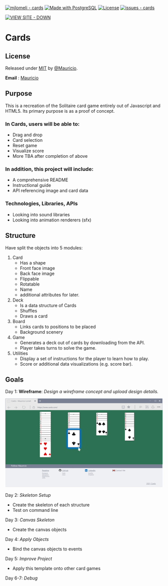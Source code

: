[![mjlomeli - cards](https://img.shields.io/static/v1?label=mjlomeli&message=cards&color=blue&logo=github)](https://github.com/mjlomeli/cards)
[![Made with PostgreSQL](https://img.shields.io/badge/PostgreSQL-13-blue?logo=postgresql&logoColor=white)](https://www.postgresql.org/)
[![License](https://img.shields.io/badge/License-MIT-blue)](#license)
[![issues - cards](https://img.shields.io/github/issues/mjlomeli/cards)](https://github.com/mjlomeli/cards/issues)
<div align="left">

[![VIEW SITE - DOWN](https://img.shields.io/static/v1?label=VIEW+SITE&message=DOWN&color=D56049&style=for-the-badge&logo=digitalocean)](https://)

</div>



# Cards


## License

Released under [MIT](/LICENSE) by [@Mauricio](https://github.com/mjlomeli).

**Email** : [Mauricio](mailto:mauricio.jr.lomeli@gmail.com)

## Purpose
This is a recreation of the Solitaire card game entirely out of Javascript and HTML5.
Its primary purpose is as a proof of concept.

### In Cards, users will be able to:

* Drag and drop 
* Card selection
* Reset game
* Visualize score
* More TBA after completion of above

### In addition, this project will include:

* A comprehensive README
* Instructional guide
* API referencing image and card data


### Technologies, Libraries, APIs
* Looking into sound libraries
* Looking into animation renderers (sfx)


## Structure

Have split the objects into 5 modules:

1. Card
    - Has a shape
    - Front face image
    - Back face image
    - Flippable
    - Rotatable
    - Name
    - additional attributes for later.
2. Deck
    - Is a data structure of Cards
    - Shuffles
    - Draws a card
3. Board
    - Links cards to positions to be placed
    - Background scenery
4. Game
    - Generates a deck out of cards by downloading from the API.
    - Player takes turns to solve the game.
6. Utilities
    - Display a set of instructions for the player to learn how to play.
    - Score or additional data visualizations (e.g. score bar).


## Goals

Day 1: **Wireframe**: _Design a wireframe concept and upload design details._

<img src="./readme_files/wireframe.png" alt="wireframe">


Day 2: _Skeleton Setup_

- Create the skeleton of each structure
- Test on command line

Day 3: _Canvas Skeleton_
- Create the canvas objects

Day 4: _Apply Objects_
- Bind the canvas objects to events

Day 5: _Improve Project_
- Apply this template onto other card games

Day 6-7: _Debug_
